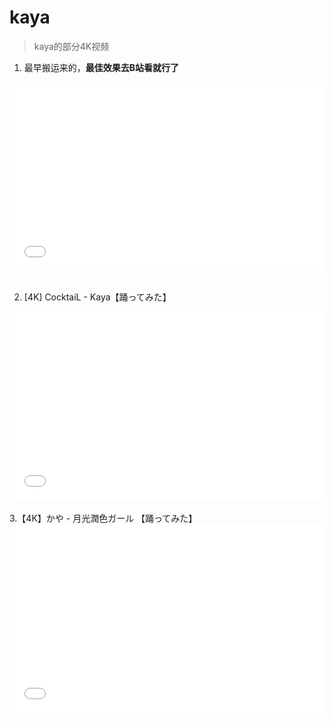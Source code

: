# kaya
> kaya的部分4K视频

1. 最早搬运来的，**最佳效果去B站看就行了**
<div style="position: relative; padding: 30% 45%;">
<iframe style="position: absolute; width: 100%; height: 100%; left: 0; top: 0;" src="//player.bilibili.com/player.html?aid=83778702&bvid=BV1gJ411E7Hy&cid=261113201&page=1" frameborder="no" scrolling="no"></iframe>
</div></br>

2. [4K] CocktaiL - Kaya【踊ってみた】
<div style="position: relative; padding: 30% 45%;">
<iframe style="position: absolute; width: 100%; height: 100%; left: 0; top: 0;" src="//player.bilibili.com/player.html?aid=625761247&bvid=BV17t4y1C76C&cid=196160280&page=1" frameborder="no" scrolling="no"></iframe>
</div></br>
3.【4K】かや - 月光潤色ガール 【踊ってみた】

<div style="position: relative; padding: 30% 45%;">
<iframe style="position: absolute; width: 100%; height: 100%; left: 0; top: 0;" src="//player.bilibili.com/player.html?aid=625847626&bvid=BV19t4y1C7e6&cid=196156705&page=1" frameborder="no" scrolling="no"></iframe>
</div></br>
